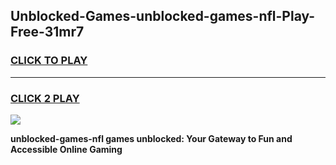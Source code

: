 
## Unblocked-Games-unblocked-games-nfl-Play-Free-31mr7
<h3>
<a href="https://premium76.site?title=unblocked-games-nfl&ref=18A">CLICK TO PLAY</a></h3>
<hr>

<h3>
<a href="https://premium76.site?title=unblocked-games-nfl&ref=18A">CLICK 2 PLAY</a>
  
</h3>

<a href="https://premium76.site?title=unblocked-games-nfl&ref=18A"><img src="https://clearcache.store/games.png"></a>


**unblocked-games-nfl games unblocked: Your Gateway to Fun and Accessible Online Gaming**
